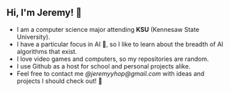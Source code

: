 ## Hi, I'm Jeremy! 🧨

- I am a computer science major attending **KSU** (Kennesaw State University).
- I have a particular focus in AI 🦾, so I like to learn about the breadth of AI algorithms that exist.
- I love video games and computers, so my repositories are random.
- I use Github as a host for school and personal projects alike.
- Feel free to contact me _@jeremyyhop@gmail.com_ with ideas and projects I should check out! 👀

## 
<!--
**jkhopkins39/jkhopkins39** is a ✨ _special_ ✨ repository because its `README.md` (this file) appears on your GitHub profile.

Here are some ideas to get you started:

- 🔭 I’m currently working on ...
- 🌱 I’m currently learning ...
- 👯 I’m looking to collaborate on ...
- 🤔 I’m looking for help with ...
- 💬 Ask me about ...
- 📫 How to reach me: ...
- 😄 Pronouns: ...
- ⚡ Fun fact: ...
-->
